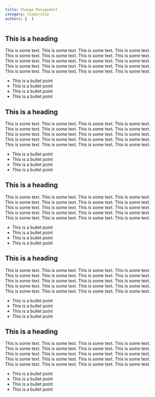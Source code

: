 ```yaml
---
title: Change Management
category: leadership
authors: [  ]
---
```


## This is a heading

This is some text. This is some text. This is some text. This is some text. This is some text. This is some text. This is some text. This is some text. This is some text. This is some text. This is some text. This is some text. This is some text. This is some text. This is some text. This is some text. This is some text. This is some text. This is some text. This is some text. 

* This is a bullet point
* This is a bullet point
* This is a bullet point
* This is a bullet point

## This is a heading

This is some text. This is some text. This is some text. This is some text. This is some text. This is some text. This is some text. This is some text. This is some text. This is some text. This is some text. This is some text. This is some text. This is some text. This is some text. This is some text. This is some text. This is some text. This is some text. This is some text. 

* This is a bullet point
* This is a bullet point
* This is a bullet point
* This is a bullet point

## This is a heading

This is some text. This is some text. This is some text. This is some text. This is some text. This is some text. This is some text. This is some text. This is some text. This is some text. This is some text. This is some text. This is some text. This is some text. This is some text. This is some text. This is some text. This is some text. This is some text. This is some text. 

* This is a bullet point
* This is a bullet point
* This is a bullet point
* This is a bullet point

## This is a heading

This is some text. This is some text. This is some text. This is some text. This is some text. This is some text. This is some text. This is some text. This is some text. This is some text. This is some text. This is some text. This is some text. This is some text. This is some text. This is some text. This is some text. This is some text. This is some text. This is some text. 

* This is a bullet point
* This is a bullet point
* This is a bullet point
* This is a bullet point

## This is a heading

This is some text. This is some text. This is some text. This is some text. This is some text. This is some text. This is some text. This is some text. This is some text. This is some text. This is some text. This is some text. This is some text. This is some text. This is some text. This is some text. This is some text. This is some text. This is some text. This is some text. 

* This is a bullet point
* This is a bullet point
* This is a bullet point
* This is a bullet point


